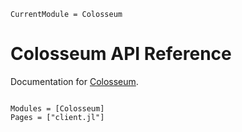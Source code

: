 ```@meta
CurrentModule = Colosseum
```

# Colosseum API Reference

Documentation for [Colosseum](https://github.com/gabrielpreviato/Colosseum.jl).

```@index
```

```@autodocs
Modules = [Colosseum]
Pages = ["client.jl"]
```
